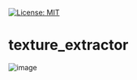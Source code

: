 [![License: MIT](https://img.shields.io/badge/License-MIT-yellow.svg)](https://opensource.org/licenses/MIT)

# texture_extractor
![image](https://github.com/murakami9916/texture_extractor/assets/34080190/b647f445-85de-494d-9301-fda23f03d860)
